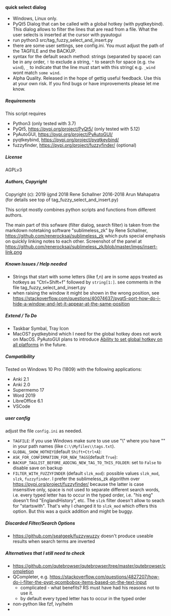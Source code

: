 #### quick select dialog
- Windows, Linux only.
- PyQt5 Dialog that can be called with a global hotkey (with pyqtkeybind). 
This dialog allows to filter the lines that are read from a file. What 
the user selects is  inserted at the cursor with pyautogui
- run python3 src/tag_fuzzy_select_and_insert.py
- there are some user settings, see config.ini. You must adjust
the path of the TAGFILE and the BACKUP.
- syntax for the default seach method: strings (separated by space) can
be in any order, `!` to exclude a string, `"` to search for space (e.g.
`the wind`), `_` to indicate that the line must start with this string(
e.g. `_wind` wont match `some wind`.
- Alpha Quality. Released in the hope of gettig useful feedback.
Use this at your own risk. If you find bugs or have improvements
please let me know.


##### Requirements
This script requires 
- Python3 (only tested with 3.7)
- PyQt5, https://pypi.org/project/PyQt5/ (only tested with 5.12)
- PyAutoGUI, https://pypi.org/project/PyAutoGUI/
- pyqtkeybind, https://pypi.org/project/pyqtkeybind/
- fuzzyfinder, https://pypi.org/project/fuzzyfinder/ (optional)


##### License
AGPLv3


##### Authors, Copyright
Copyright (c): 2019 ijgnd
               2018 Rene Schallner
               2016-2018 Arun Mahapatra (for details see top of tag_fuzzy_select_and_insert.py)
               
This script mostly combines python scripts and functions from
different authors. 

The main part of this sofware (filter dialog, search filter) is 
taken from the markdown notetaking software "sublimeless_zk" by
Rene Schallner, https://github.com/renerocksai/sublimeless_zk
which puts special emphasis on quickly linking notes to each other.
Screenshot of the panel at 
https://github.com/renerocksai/sublimeless_zk/blob/master/imgs/insert-link.png


##### Known Issues / Help needed
- Strings that start with some letters (like f,n) are in some apps
treated as hotkeys as "Ctrl+Shift+f" followed by `string[1:]`.
see comments in the file tag_fuzzy_select_and_insert.py
- when raising the window it might be shown in the wrong 
position, see https://stackoverflow.com/questions/40074637/pyqt5-port-how-do-i-hide-a-window-and-let-it-appear-at-the-same-position


##### Extend / To Do
- Taskbar Symbal, Tray Icon
- MacOS? pyqtkeybind which I need for the global hotkey does not work 
on MacOS. PyAutoGUI plans to introduce 
[Ability to set global hotkey on all platforms](https://pyautogui.readthedocs.io/en/latest/roadmap.html)
in the future.


##### Compatibility
Tested on Windows 10 Pro (1809) with the following applications:

- Anki 2.1
- Anki 2.0
- Supermemo 17
- Word 2019
- LibreOffice 6.1 
- VSCode


##### user config
adjust the file `config.ini` as needed.

- `TAGFILE`: if you use Windows make sure to use use "\\" where you 
have "\" in your path names (like `C:\\Myfiles\\tags.txt`).
- `GLOBAL_SHOW_HOTKEY`(default `Shift+Ctrl+A`):
- `ASK_FOR_CONFIRMATION_FOR_NEW_TAGS`(default `True`):
- `BACKUP_TAGLIST_BEFORE_ADDING_NEW_TAG_TO_THIS_FOLDER`: set to `False`
to disable save on backup
- `FILTER_WITH_FUZZYFINDER` (default `slzk_mod`): possible values `slzk_mod`,
`slzk`, `fuzzyfinder`. I prefer the sublimeless_zk algorithm 
over https://pypi.org/project/fuzzyfinder/ because the latter is case 
insensitive only, space is not used to separate different search words, 
i.e. every typed letter has to occur in the typed order, i.e. "his eng" 
doesn't find "EnglandHistory", etc. The `slzk` filter doesn't 
allow to seach for "startswith". That's why I changed it to `slzk_mod`
which offers this option. But this was a quick addition and might be
buggy.


##### Discarded Filter/Search Options
- https://github.com/seatgeek/fuzzywuzzy doesn't produce useable results when
search terms are inverted


##### Alternatives that I still need to check
- https://github.com/qutebrowser/qutebrowser/tree/master/qutebrowser/completion
- QCompleter, e.g. https://stackoverflow.com/questions/4827207/how-do-i-filter-the-pyqt-qcombobox-items-based-on-the-text-input
    - complicated - what benefits? RS must have had his reasons not to use it.
    - by default every typed letter has to occur in the typed order
- non-python like fzf, ivy/helm
- 

